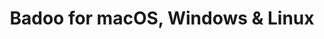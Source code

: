 ---
name: Badoo
url: 'https://badoo.com/'
category: Social Networking
title: 'Badoo for macOS, Windows & Linux'
key: badoo

---